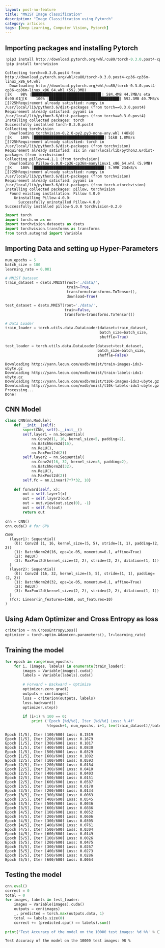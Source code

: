 ```yaml
---
layout: post-no-feature
title: "MNIST Image classification"
description: "Image Classification using Pytorch"
category: articles
tags: [Deep Learning, Computer Vision, Pytorch]
---
```



## Importing packages and installing Pytorch


```python
!pip3 install http://download.pytorch.org/whl/cu80/torch-0.3.0.post4-cp36-cp36m-linux_x86_64.whl
!pip install torchvision
```

    Collecting torch==0.3.0.post4 from http://download.pytorch.org/whl/cu80/torch-0.3.0.post4-cp36-cp36m-linux_x86_64.whl
      Downloading http://download.pytorch.org/whl/cu80/torch-0.3.0.post4-cp36-cp36m-linux_x86_64.whl (592.3MB)
    [K    98% |███████████████████████████████▋| 584.4MB 44.7MB/s eta 0:00:01[K    100% |████████████████████████████████| 592.3MB 40.7MB/s 
    [?25hRequirement already satisfied: numpy in /usr/local/lib/python3.6/dist-packages (from torch==0.3.0.post4)
    Requirement already satisfied: pyyaml in /usr/local/lib/python3.6/dist-packages (from torch==0.3.0.post4)
    Installing collected packages: torch
    Successfully installed torch-0.3.0.post4
    Collecting torchvision
      Downloading torchvision-0.2.0-py2.py3-none-any.whl (48kB)
    [K    100% |████████████████████████████████| 51kB 1.8MB/s 
    [?25hRequirement already satisfied: torch in /usr/local/lib/python3.6/dist-packages (from torchvision)
    Requirement already satisfied: six in /usr/local/lib/python3.6/dist-packages (from torchvision)
    Collecting pillow>=4.1.1 (from torchvision)
      Downloading Pillow-5.0.0-cp36-cp36m-manylinux1_x86_64.whl (5.9MB)
    [K    100% |████████████████████████████████| 5.9MB 234kB/s 
    [?25hRequirement already satisfied: numpy in /usr/local/lib/python3.6/dist-packages (from torchvision)
    Requirement already satisfied: pyyaml in /usr/local/lib/python3.6/dist-packages (from torch->torchvision)
    Installing collected packages: pillow, torchvision
      Found existing installation: Pillow 4.0.0
        Uninstalling Pillow-4.0.0:
          Successfully uninstalled Pillow-4.0.0
    Successfully installed pillow-5.0.0 torchvision-0.2.0
    


```python
import torch 
import torch.nn as nn
import torchvision.datasets as dsets
import torchvision.transforms as transforms
from torch.autograd import Variable
```

## Importing Data and setting up Hyper-Parameters


```python
num_epochs = 5
batch_size = 100
learning_rate = 0.001

# MNIST Dataset
train_dataset = dsets.MNIST(root='./data/',
                            train=True, 
                            transform=transforms.ToTensor(),
                            download=True)

test_dataset = dsets.MNIST(root='./data/',
                           train=False, 
                           transform=transforms.ToTensor())

# Data Loader
train_loader = torch.utils.data.DataLoader(dataset=train_dataset,
                                           batch_size=batch_size, 
                                           shuffle=True)

test_loader = torch.utils.data.DataLoader(dataset=test_dataset,
                                          batch_size=batch_size, 
                                          shuffle=False)


```

    Downloading http://yann.lecun.com/exdb/mnist/train-images-idx3-ubyte.gz
    Downloading http://yann.lecun.com/exdb/mnist/train-labels-idx1-ubyte.gz
    Downloading http://yann.lecun.com/exdb/mnist/t10k-images-idx3-ubyte.gz
    Downloading http://yann.lecun.com/exdb/mnist/t10k-labels-idx1-ubyte.gz
    Processing...
    Done!
    

## CNN Model


```python
class CNN(nn.Module):
    def __init__(self):
        super(CNN, self).__init__()
        self.layer1 = nn.Sequential(
            nn.Conv2d(1, 16, kernel_size=5, padding=2),
            nn.BatchNorm2d(16),
            nn.ReLU(),
            nn.MaxPool2d(2))
        self.layer2 = nn.Sequential(
            nn.Conv2d(16, 32, kernel_size=5, padding=2),
            nn.BatchNorm2d(32),
            nn.ReLU(),
            nn.MaxPool2d(2))
        self.fc = nn.Linear(7*7*32, 10)
        
    def forward(self, x):
        out = self.layer1(x)
        out = self.layer2(out)
        out = out.view(out.size(0), -1)
        out = self.fc(out)
        return out
        
cnn = CNN()
cnn.cuda() # for GPU
```




    CNN(
      (layer1): Sequential(
        (0): Conv2d (1, 16, kernel_size=(5, 5), stride=(1, 1), padding=(2, 2))
        (1): BatchNorm2d(16, eps=1e-05, momentum=0.1, affine=True)
        (2): ReLU()
        (3): MaxPool2d(kernel_size=(2, 2), stride=(2, 2), dilation=(1, 1))
      )
      (layer2): Sequential(
        (0): Conv2d (16, 32, kernel_size=(5, 5), stride=(1, 1), padding=(2, 2))
        (1): BatchNorm2d(32, eps=1e-05, momentum=0.1, affine=True)
        (2): ReLU()
        (3): MaxPool2d(kernel_size=(2, 2), stride=(2, 2), dilation=(1, 1))
      )
      (fc): Linear(in_features=1568, out_features=10)
    )



## Using Adam Optimizer and Cross Entropy as loss


```python
criterion = nn.CrossEntropyLoss()
optimizer = torch.optim.Adam(cnn.parameters(), lr=learning_rate)
```

## Training the model


```python
for epoch in range(num_epochs):
    for i, (images, labels) in enumerate(train_loader):
        images = Variable(images).cuda()
        labels = Variable(labels).cuda()
        
        # Forward + Backward + Optimize
        optimizer.zero_grad()
        outputs = cnn(images)
        loss = criterion(outputs, labels)
        loss.backward()
        optimizer.step()
        
        if (i+1) % 100 == 0:
            print ('Epoch [%d/%d], Iter [%d/%d] Loss: %.4f' 
                   %(epoch+1, num_epochs, i+1, len(train_dataset)//batch_size, loss.data[0]))

```

    Epoch [1/5], Iter [100/600] Loss: 0.1519
    Epoch [1/5], Iter [200/600] Loss: 0.1679
    Epoch [1/5], Iter [300/600] Loss: 0.1017
    Epoch [1/5], Iter [400/600] Loss: 0.0830
    Epoch [1/5], Iter [500/600] Loss: 0.0329
    Epoch [1/5], Iter [600/600] Loss: 0.1092
    Epoch [2/5], Iter [100/600] Loss: 0.0593
    Epoch [2/5], Iter [200/600] Loss: 0.0184
    Epoch [2/5], Iter [300/600] Loss: 0.0410
    Epoch [2/5], Iter [400/600] Loss: 0.0403
    Epoch [2/5], Iter [500/600] Loss: 0.0151
    Epoch [2/5], Iter [600/600] Loss: 0.0587
    Epoch [3/5], Iter [100/600] Loss: 0.0178
    Epoch [3/5], Iter [200/600] Loss: 0.0134
    Epoch [3/5], Iter [300/600] Loss: 0.0063
    Epoch [3/5], Iter [400/600] Loss: 0.0545
    Epoch [3/5], Iter [500/600] Loss: 0.0036
    Epoch [3/5], Iter [600/600] Loss: 0.0886
    Epoch [4/5], Iter [100/600] Loss: 0.0052
    Epoch [4/5], Iter [200/600] Loss: 0.0606
    Epoch [4/5], Iter [300/600] Loss: 0.0305
    Epoch [4/5], Iter [400/600] Loss: 0.0761
    Epoch [4/5], Iter [500/600] Loss: 0.0304
    Epoch [4/5], Iter [600/600] Loss: 0.0149
    Epoch [5/5], Iter [100/600] Loss: 0.0026
    Epoch [5/5], Iter [200/600] Loss: 0.0475
    Epoch [5/5], Iter [300/600] Loss: 0.0267
    Epoch [5/5], Iter [400/600] Loss: 0.0273
    Epoch [5/5], Iter [500/600] Loss: 0.0286
    Epoch [5/5], Iter [600/600] Loss: 0.0064
    

## Testing the model


```python
cnn.eval()   
correct = 0
total = 0
for images, labels in test_loader:
    images = Variable(images).cuda()
    outputs = cnn(images)
    _, predicted = torch.max(outputs.data, 1)
    total += labels.size(0)
    correct += (predicted.cpu() == labels).sum()
    
print('Test Accuracy of the model on the 10000 test images: %d %%' % (100 * correct / total))
```

    Test Accuracy of the model on the 10000 test images: 98 %
    
